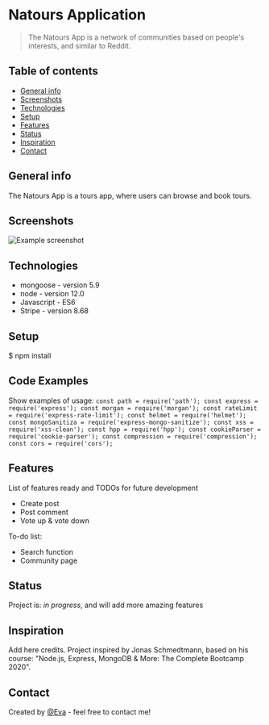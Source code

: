 # Natours Application

> The Natours App is a network of communities based on people's interests, and similar to Reddit.

## Table of contents

- [General info](#general-info)
- [Screenshots](#screenshots)
- [Technologies](#technologies)
- [Setup](#setup)
- [Features](#features)
- [Status](#status)
- [Inspiration](#inspiration)
- [Contact](#contact)

## General info

The Natours App is a tours app, where users can browse and book tours.

## Screenshots

![Example screenshot](./images/screenshot.jpg)

## Technologies

- mongoose - version 5.9
- node - version 12.0
- Javascript - ES6
- Stripe - version 8.68

## Setup

\$ npm install

## Code Examples

Show examples of usage:
`const path = require('path'); const express = require('express'); const morgan = require('morgan'); const rateLimit = require('express-rate-limit'); const helmet = require('helmet'); const mongoSanitiza = require('express-mongo-sanitize'); const xss = require('xss-clean'); const hpp = require('hpp'); const cookieParser = require('cookie-parser'); const compression = require('compression'); const cors = require('cors');`

## Features

List of features ready and TODOs for future development

- Create post
- Post comment
- Vote up & vote down

To-do list:

- Search function
- Community page

## Status

Project is: _in progress_, and will add more amazing features

## Inspiration

Add here credits. Project inspired by Jonas Schmedtmann, based on his course: "Node.js, Express, MongoDB & More: The Complete Bootcamp 2020".

## Contact

Created by [@Eva](https://www.facebook.com/profile.php?id=100042321316185) - feel free to contact me!
